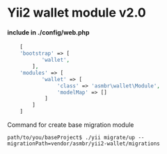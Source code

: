 # Yii2 wallet module v2.0

#### include in ./config/web.php
```php
    [
    'bootstrap' => [           
           'wallet',            
        ],
    'modules' => [
           'wallet' => [           
                'class' => 'asmbr\wallet\Module',
                'modelMap' => [] 
            ]             
        ]
    ]
```

Command for create base migration module
 
`path/to/you/baseProject$ ./yii migrate/up --migrationPath=vendor/asmbr/yii2-wallet/migrations`


